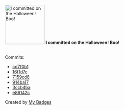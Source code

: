 <img src="https://my-badges.github.io/my-badges/spooky-commit.png" alt="I committed on the Halloween! Boo!" title="I committed on the Halloween! Boo!" width="128">
<strong>I committed on the Halloween! Boo!</strong>
<br><br>

Commits:

- <a href="https://github.com/WinJayX/013.K8SReg/commit/cd7f0b1987d7f148445cff779791a76d3f34590a">cd7f0b1</a>
- <a href="https://github.com/WinJayX/013.K8SReg/commit/16f1d7cd5f1d8addc4cd96c75359f268f90a0136">16f1d7c</a>
- <a href="https://github.com/WinJayX/007.WinJayBlog/commit/7159cd6cae40cf7e8f10fe4160eaf13d98d4ab1c">7159cd6</a>
- <a href="https://github.com/WinJayX/winjayx.github.io/commit/914ba17e06506778b90be099a7bd893a3d48174d">914ba17</a>
- <a href="https://github.com/WinJayX/009.PublicCourses/commit/3ccb4ba05b0e5791b3fd22a9f745bd8ed980f844">3ccb4ba</a>
- <a href="https://github.com/WinJayX/015.BaseServ/commit/e89142c7995bc9559b1b7b6590b83900329dd871">e89142c</a>


Created by <a href="https://github.com/my-badges/my-badges">My Badges</a>